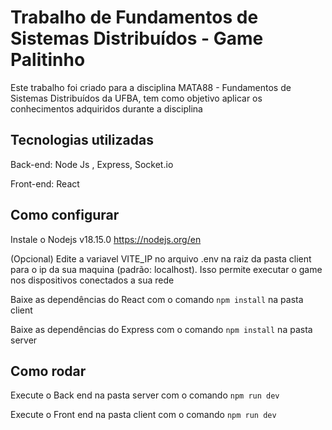 # Trabalho de Fundamentos de Sistemas Distribuídos - Game Palitinho


Este trabalho foi criado para a disciplina MATA88 - Fundamentos de Sistemas Distribuídos da UFBA, tem como objetivo aplicar os conhecimentos adquiridos durante a disciplina


## Tecnologias utilizadas
Back-end: Node Js , Express, Socket.io

Front-end: React


## Como configurar
Instale o Nodejs v18.15.0 https://nodejs.org/en

(Opcional)
Edite a variavel VITE_IP no arquivo .env na raiz da pasta client para o ip da sua maquina (padrão: localhost). Isso permite executar o game nos dispositivos conectados a sua rede


Baixe as dependências do React com o comando `npm install` na pasta client

Baixe as dependências do Express com o comando `npm install` na pasta server

## Como rodar
Execute o Back end na pasta server com o comando `npm run dev`

Execute o Front end na pasta client com o comando `npm run dev`